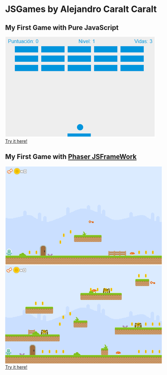 # JSGames by Alejandro Caralt Caralt
## My First Game with Pure JavaScript
<img src="img/paddle.png" >
<a href="https://losmonitores.000webhostapp.com/MiPrimerJuegoJS/index.html" > Try it here! </a>

## My First Game with <a href="https://Phaser.io"> Phaser JSFrameWork</a>
<img src="img/lvl0-Phaser.png" >
<img src="img/lvl1-Phaser.png" >
<a href="https://losmonitores.000webhostapp.com/MiPrimerJuegoPhaser/index.html" > Try it here! </a>
